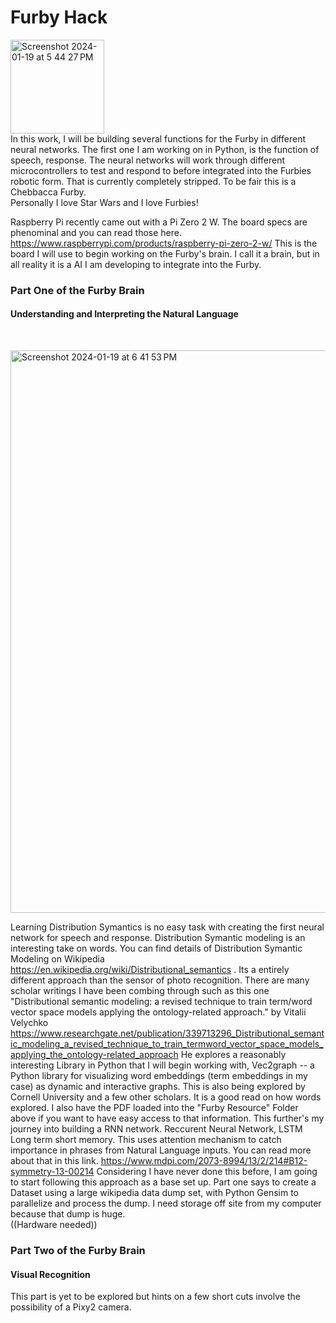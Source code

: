 <h1>Furby Hack</h1>

<img width="150" alt="Screenshot 2024-01-19 at 5 44 27 PM" src="https://github.com/JessicaWoods03/Furby_Hack/assets/48572600/5b32e71a-8b3d-4d74-b2c4-89a386e456e7"><br>
In this work, I will be building several functions for the Furby in different neural networks. The first one I am working on in Python, is the function of speech, response. The neural networks will work through different microcontrollers to test and respond to before integrated into the Furbies robotic form. That is currently completely stripped. To be fair this is a Chebbacca Furby. <br>
Personally I love Star Wars and I love Furbies!<br>

Raspberry Pi recently came out with a Pi Zero 2 W. The board specs are phenominal and you can read those here.  https://www.raspberrypi.com/products/raspberry-pi-zero-2-w/ This is the board I will use to begin working on the Furby's brain. I call it a brain, but in all reality it is a AI I am developing to integrate into the Furby.
<h3><b>Part One of the Furby Brain<br></b></h3>
<h4></b>Understanding and Interpreting the Natural Language</h4><br>

<img width="900" alt="Screenshot 2024-01-19 at 6 41 53 PM" src="https://github.com/JessicaWoods03/Furby_Hack/assets/48572600/3cfe6cde-d5bf-42a5-8b27-b8cec4b13a15"><br>

Learning Distribution Symantics is no easy task with creating the first neural network for speech and response. Distribution Symantic modeling is an interesting take on words. You can find details of Distribution Symantic Modeling on Wikipedia https://en.wikipedia.org/wiki/Distributional_semantics . Its a entirely different approach than the sensor of photo recognition. There are many scholar writings I have been combing through such as this one "Distributional semantic modeling: a revised technique to train term/word vector space models applying the ontology-related approach." by Vitalii Velychko<br> https://www.researchgate.net/publication/339713296_Distributional_semantic_modeling_a_revised_technique_to_train_termword_vector_space_models_applying_the_ontology-related_approach 
He explores a reasonably interesting Library in Python that I will begin working with, Vec2graph -- a Python library for visualizing word embeddings (term embeddings in my case) as dynamic and interactive graphs. This is also being explored by Cornell University and a few other scholars. It is a good read on how words explored. I also have the PDF loaded into the "Furby Resource" Folder above if you want to have easy access to that information. This further's my journey into building a RNN network. Reccurent Neural Network, LSTM Long term short memory. This uses attention mechanism to catch importance in phrases from Natural Language inputs. You can read more about that in this link. https://www.mdpi.com/2073-8994/13/2/214#B12-symmetry-13-00214
Considering I have never done this before, I am going to start following this approach as a base set up. Part one says to create a Dataset using a large wikipedia data dump set, with Python Gensim to parallelize and process the dump. I need storage off site from my computer because that dump is huge.<br> ((Hardware needed))<br>

<h3>Part Two of the Furby Brain</h3>
<h4>Visual Recognition</h4>
This part is yet to be explored but hints on a few short cuts involve the possibility of a Pixy2 camera.

